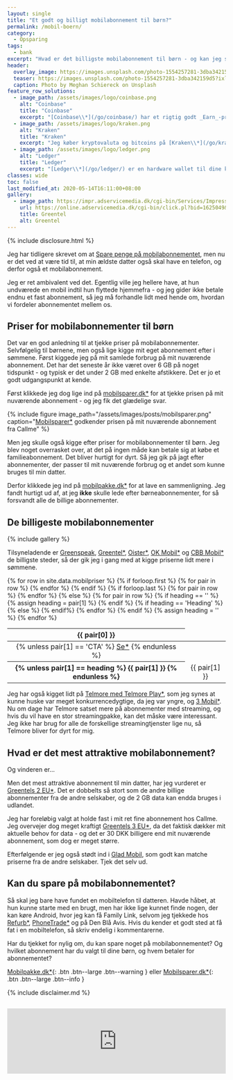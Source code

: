 ```yaml
---
layout: single
title: "Et godt og billigt mobilabonnement til børn?"
permalink: /mobil-boern/
category:
  - Opsparing
tags:
  - bank
excerpt: "Hvad er det billigste mobilabonnement til børn - og kan jeg spare lidt på mit eget abonnement i forhold mit reelle forbrug?"
header:
  overlay_image: https://images.unsplash.com/photo-1554257281-3dba342159d5?ixlib=rb-1.2.1&ixid=eyJhcHBfaWQiOjEyMDd9&auto=format&fit=crop&w=1950&q=80
  teaser: https://images.unsplash.com/photo-1554257281-3dba342159d5?ixlib=rb-1.2.1&ixid=eyJhcHBfaWQiOjEyMDd9&auto=format&fit=crop&w=400&q=80
  caption: Photo by Meghan Schiereck on Unsplash
feature_row_solutions:
  - image_path: /assets/images/logo/coinbase.png
    alt: "Coinbase"
    title: "Coinbase"
    excerpt: "[Coinbase\\*](/go/coinbase/) har et rigtig godt _Earn_-program, hvor jeg flere gange har lært meget om forskellige krypotvalutaer. Du får op til 66 DKK Bitcoins ved at købe på Coinbase med [mit link\\*](/go/coinbase/)."
  - image_path: /assets/images/logo/kraken.png
    alt: "Kraken"
    title: "Kraken"
    excerpt: "Jeg køber kryptovaluta og bitcoins på [Kraken\\*](/go/kraken/), som er den billigeste kryptobørs, jeg har kunnet finde. Den er ret let at bruge."
  - image_path: /assets/images/logo/ledger.png
    alt: "Ledger"
    title: "Ledger"
    excerpt: "[Ledger\\*](/go/ledger/) er en hardware wallet til dine kryptovalutaer. Det er helt nødvendigt, hvis du tager sikkerheden seriøst."
classes: wide
toc: false
last_modified_at: 2020-05-14T16:11:00+08:00
gallery:
  - image_path: https://impr.adservicemedia.dk/cgi-bin/Services/ImpressionService/Image.pl?bid=1625049&media_id=81507
    url: https://online.adservicemedia.dk/cgi-bin/click.pl?bid=1625049&media_id=81507
    title: Greentel
    alt: Greentel
---
```


{% include disclosure.html %}

Jeg har tidligere skrevet om at [Spare penge på mobilabonnementet](/mobilabonnement/), men nu er det ved at være tid til, at min ældste datter også skal have en telefon, og derfor også et mobilabonnement.

Jeg er ret ambivalent ved det. Egentlig ville jeg hellere have, at hun undværede en mobil indtil hun flyttede hjemmefra - og jeg gider ikke betale endnu et fast abonnement, så jeg må forhandle lidt med hende om, hvordan vi fordeler abonnementet mellem os.

## Priser for mobilabonnementer til børn

Det var en god anledning til at tjekke priser på mobilabonnementer. Selvfølgelig til børnene, men også lige kigge mit eget abonnement efter i sømmene. Først kiggede jeg på mit samlede forbrug på mit nuværende abonnement. Det har det seneste år ikke været over 6 GB på noget tidspunkt - og typisk er det under 2 GB med enkelte afstikkere. Det er jo et godt udgangspunkt at kende.

Først klikkede jeg dog lige ind på [mobilsparer.dk\*](/go/pa/mobilsparer/) for at tjekke prisen på mit nuværende abonnement - og jeg fik det glædelige svar.

{% include figure image_path="/assets/images/posts/mobilsparer.png" caption="[Mobilsparer\*](/go/pa/mobilsparer/) godkender prisen på mit nuværende abonnement fra Callme" %}

Men jeg skulle også kigge efter priser for mobilabonnementer til børn. Jeg blev noget overrasket over, at det på ingen måde kan betale sig at købe et familieabonnement. Det bliver hurtigt for dyrt. Så jeg gik på jagt efter abonnementer, der passer til mit nuværende forbrug og et andet som kunne bruges til min datter.

Derfor klikkede jeg ind på [mobilpakke.dk\*](/go/pa/mobilpakke/) for at lave en sammenligning. Jeg fandt hurtigt ud af, at jeg **ikke** skulle lede efter børneabonnementer, for så forsvandt alle de billige abonnementer.

## De billigeste mobilabonnementer

{% include gallery %}

Tilsyneladende er [Greenspeak](http://www.greenspeak.dk), [Greentel\*](/go/greentel/), [Oister\*](/go/oister/), [OK Mobil\*](/go/ok-mobil/) og [CBB Mobil\*](/go/cbb/) de billigste steder, så der gik jeg i gang med at kigge priserne lidt mere i sømmene.

<table class="table" class="wide">
  {% for row in site.data.mobilpriser %}
    {% if forloop.first %}
    <thead>
    <tr align="center">
      {% for pair in row %}
        <th>{{ pair[0] }}</th>
      {% endfor %}
    </tr>
    </thead>
    {% endif %}
    {% if forloop.last %}
    <tr align="center">
      {% for pair in row %}
      <td>
        {% unless pair[1] == 'CTA' %}
          <a href="{{ pair[1] | relative_url }}" class="btn btn--large btn--success">Se*</a>
        {% endunless %}
      </td>
      {% endfor %}
    </tr>
    {% else %}
    <tr align="center">
      {% for pair in row %}
        {% if heading == '' %}
          {% assign heading = pair[1] %}
        {% endif %}
        {% if heading == 'Heading' %}
          <th>
            {% unless pair[1] == heading %}
            {{ pair[1] }}
            {% endunless %}
          </th>
        {% else %}
          <td>{{ pair[1] }}</td>
        {% endif%}
      {% endfor %}
    </tr>
    {% endif %}
    {% assign heading = '' %}
  {% endfor %}
</table>

Jeg har også kigget lidt på [Telmore med Telmore Play\*](/go/telmore/), som jeg synes at kunne huske var meget konkurrencedygtige, da jeg var yngre, og [3 Mobil\*](/go/3mobil/). Nu om dage har Telmore satset mere på abonnementer med streaming, og hvis du vil have en stor streamingpakke, kan det måske være interessant. Jeg ikke har brug for alle de forskellige streamingtjenster lige nu, så Telmore bliver for dyrt for mig.

## Hvad er det mest attraktive mobilabonnement?

Og vinderen er...

Men det mest attraktive abonnement til min datter, har jeg vurderet er [Greentels 2 EU\*](/go/greentel/). Det er dobbelts så stort som de andre billige abonnementer fra de andre selskaber, og de 2 GB data kan endda bruges i udlandet.

Jeg har foreløbig valgt at holde fast i mit ret fine abonnement hos Callme. Jeg overvejer dog meget kraftigt [Greentels 3 EU\*](/go/greentel/), da det faktisk dækker mit aktuelle behov for data - og det er 30 DKK billigere end mit nuværende abonnement, som dog er meget større.

Efterfølgende er jeg også stødt ind i [Glad Mobil](/go/gladmobil/), som godt kan matche priserne fra de andre selskaber. Tjek det selv ud.

## Kan du spare på mobilabonnementet?

Så skal jeg bare have fundet en mobiltelefon til datteren. Havde håbet, at hun kunne starte med en brugt, men har ikke lige kunnet finde nogen, der kan køre Android, hvor jeg kan få Family Link, selvom jeg tjekkede hos [Refurb\*](https://track.adtraction.com/t/t?a=1412065217&as=1484466027&t=2&tk=1), [PhoneTrade\*](https://online.adservicemedia.dk/cgi-bin/click.pl?pid=31656&cid=7686&productGroup=Phonetrade&media_id=81507) og på Den Blå Avis. Hvis du kender et godt sted at få fat i en mobiltelefon, så skriv endelig i kommentarerne.

Har du tjekket for nylig om, du kan spare noget på mobilabonnementet? Og hvilket abonnement har du valgt til dine børn, og hvem betaler for abonnementet?

[Mobilpakke.dk\*](/go/pa/mobilpakke/){: .btn .btn--large .btn--warning } eller [Mobilsparer.dk\*](/go/pa/mobilsparer/){: .btn .btn--large .btn--info }

{% include disclaimer.md %}

<a href="https://www.partner-ads.com/dk/klikbanner.php?partnerid=28187&bannerid=71438" target="_blank" rel="nofollow noopener"> <img src="https://www.partner-ads.com/dk/visbanner.php?partnerid=28187&bannerid=71438" border="0" alt=""></a>

<script type="text/javascript" src="https://static.ascontentcloud.com/comparisonfeed/resources/js/iframeResizer.min.js"></script>
<iframe id="as-comparison-iframe-1021376776" style="border: none; width: 1px; min-width: 100%; overflow: hidden; " scrolling="no" src="https://feed.ascontentcloud.com/cgi-bin/publisher/comparisoniFramePreview.pl?feed=mobileprices-16052020" onload="iFrameResize({heightCalculationMethod: 'taggedElement', checkOrigin: false}, this);"></iframe>
